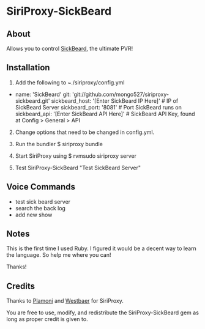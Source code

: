 SiriProxy-SickBeard
==

About
--

Allows you to control [SickBeard](http://sickbeard.com), the ultimate PVR!

Installation
--

1. Add the following to ~./siriproxy/config.yml

  - name: 'SickBeard'
      git: 'git://github.com/mongo527/siriproxy-sickbeard.git'
      sickbeard_host: '[Enter SickBeard IP Here]' # IP of SickBeard Server
      sickbeard_port: '8081' # Port SickBeard runs on
      sickbeard_api: '[Enter SickBeard API Here]' # SickBeard API Key, found at Config > General > API

2. Change options that need to be changed in config.yml.

3. Run the bundler
	$ siriproxy bundle

4. Start SiriProxy using 
	$ rvmsudo siriproxy server

5. Test SiriProxy-SickBeard
	"Test SickBeard Server"

Voice Commands
--

+ test sick beard server
+ search the back log
+ add new show

Notes
--

This is the first time I used Ruby. I figured it would be a decent way to learn the language. So help me where you can! 

Thanks!

Credits
--

Thanks to [Plamoni](https://github.com/plamoni/SiriProxy) and [Westbaer](https://github.com/westbaer/SiriProxy) for SiriProxy.

You are free to use, modify, and redistribute the SiriProxy-SickBeard gem as long as proper credit is given to.